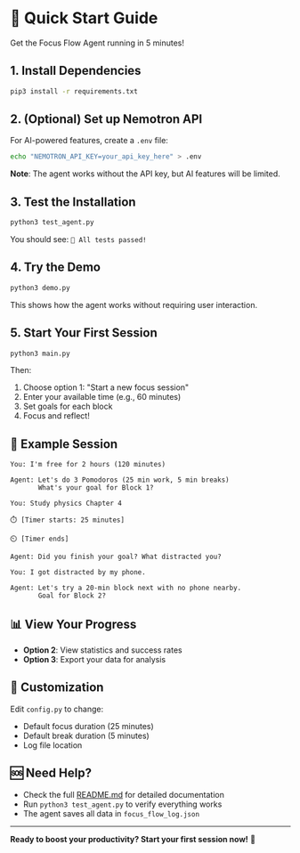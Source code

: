 # 🚀 Quick Start Guide

Get the Focus Flow Agent running in 5 minutes!

## 1. Install Dependencies

```bash
pip3 install -r requirements.txt
```

## 2. (Optional) Set up Nemotron API

For AI-powered features, create a `.env` file:

```bash
echo "NEMOTRON_API_KEY=your_api_key_here" > .env
```

**Note**: The agent works without the API key, but AI features will be limited.

## 3. Test the Installation

```bash
python3 test_agent.py
```

You should see: `🎉 All tests passed!`

## 4. Try the Demo

```bash
python3 demo.py
```

This shows how the agent works without requiring user interaction.

## 5. Start Your First Session

```bash
python3 main.py
```

Then:
1. Choose option 1: "Start a new focus session"
2. Enter your available time (e.g., 60 minutes)
3. Set goals for each block
4. Focus and reflect!

## 🎯 Example Session

```
You: I'm free for 2 hours (120 minutes)

Agent: Let's do 3 Pomodoros (25 min work, 5 min breaks)
       What's your goal for Block 1?

You: Study physics Chapter 4

⏱️ [Timer starts: 25 minutes]

⏲️ [Timer ends]

Agent: Did you finish your goal? What distracted you?

You: I got distracted by my phone.

Agent: Let's try a 20-min block next with no phone nearby.
       Goal for Block 2?
```

## 📊 View Your Progress

- **Option 2**: View statistics and success rates
- **Option 3**: Export your data for analysis

## 🔧 Customization

Edit `config.py` to change:
- Default focus duration (25 minutes)
- Default break duration (5 minutes)
- Log file location

## 🆘 Need Help?

- Check the full [README.md](README.md) for detailed documentation
- Run `python3 test_agent.py` to verify everything works
- The agent saves all data in `focus_flow_log.json`

---

**Ready to boost your productivity? Start your first session now!** 🎯 